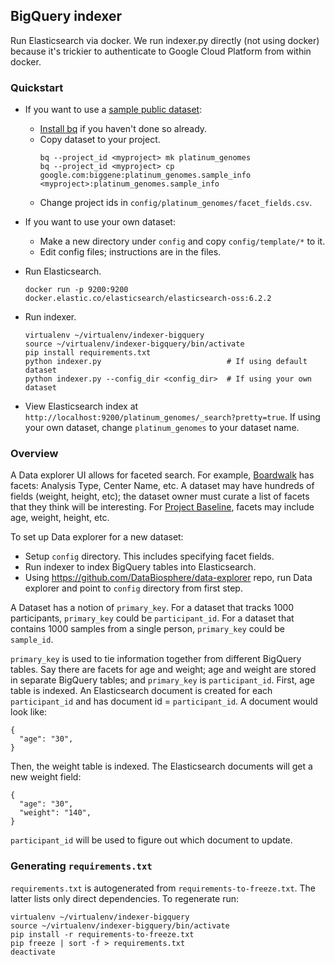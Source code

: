 ## BigQuery indexer

Run Elasticsearch via docker. We run indexer.py directly (not using
docker) because it's trickier to authenticate to Google Cloud Platform from
within docker.

### Quickstart

* If you want to use a [sample public dataset](https://bigquery.cloud.google.com/table/google.com:biggene:platinum_genomes.sample_info):
  * [Install bq](https://cloud.google.com/bigquery/docs/bq-command-line-tool#installation)
if you haven't done so already.
  * Copy dataset to your project.
    ```
    bq --project_id <myproject> mk platinum_genomes
    bq --project_id <myproject> cp google.com:biggene:platinum_genomes.sample_info  <myproject>:platinum_genomes.sample_info
    ```
  * Change project ids in `config/platinum_genomes/facet_fields.csv`.
* If you want to use your own dataset:
  * Make a new directory under `config` and copy `config/template/*` to it.
  * Edit config files; instructions are in the files.
* Run Elasticsearch.

    ```
    docker run -p 9200:9200 docker.elastic.co/elasticsearch/elasticsearch-oss:6.2.2
    ```
* Run indexer.

    ```
    virtualenv ~/virtualenv/indexer-bigquery
    source ~/virtualenv/indexer-bigquery/bin/activate
    pip install requirements.txt
    python indexer.py                            # If using default dataset
    python indexer.py --config_dir <config_dir>  # If using your own dataset
    ```

* View Elasticsearch index at
 `http://localhost:9200/platinum_genomes/_search?pretty=true`. If using your
 own dataset, change `platinum_genomes` to your dataset name.

### Overview

A Data explorer UI allows for faceted search. For example,
[Boardwalk](https://ucsc-cgp.org/boardwalk) has facets: Analysis Type, Center
Name, etc. A dataset may have hundreds of fields (weight, height, etc); the
dataset owner must curate a list of facets that they think will be interesting.
For [Project Baseline](https://www.projectbaseline.com/), facets may include
age, weight, height, etc.

To set up Data explorer for a new dataset:

* Setup `config` directory. This includes specifying facet fields.
* Run indexer to index BigQuery tables into Elasticsearch.
* Using https://github.com/DataBiosphere/data-explorer repo, run Data explorer
and point to `config` directory from first step.

A Dataset has a notion of `primary_key`. For a dataset that tracks 1000
participants, `primary_key` could be `participant_id`. For a dataset that
contains 1000 samples from a single person, `primary_key` could be `sample_id`.

`primary_key` is used to tie information together from different BigQuery
tables. Say there are facets for age and weight; age and weight are
stored in separate BigQuery tables; and `primary_key` is `participant_id`.
First, age table is indexed. An Elasticsearch document is created for each
`participant_id` and has document id = `participant_id`. A document would look
like:

```
{
  "age": "30",
}
```

Then, the weight table is indexed. The Elasticsearch documents will get a new
weight field:

```
{
  "age": "30",
  "weight": "140",
}
```

`participant_id` will be used to figure out which document to update.

### Generating `requirements.txt`

`requirements.txt` is autogenerated from `requirements-to-freeze.txt`. The
latter lists only direct dependencies. To regenerate run:

```
virtualenv ~/virtualenv/indexer-bigquery
source ~/virtualenv/indexer-bigquery/bin/activate
pip install -r requirements-to-freeze.txt
pip freeze | sort -f > requirements.txt
deactivate
```
